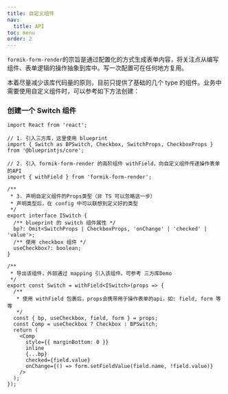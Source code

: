 ```yaml
---
title: 自定义组件
nav:
  title: API
toc: menu
order: 2
---
```


`formik-form-render`的宗旨是通过配置化的方式生成表单内容，将关注点从编写组件、表单逻辑的操作抽象到库中。写一次配置可在任何地方复用。

本着尽量减少该库代码量的原则，目前只提供了基础的几个 type 的组件。业务中需要使用自定义组件时，可以参考如下方法创建：

### 创建一个 Switch 组件

```tsx | pure
import React from 'react';

// 1. 引入三方库，这里使用 blueprint
import { Switch as BPSwitch, Checkbox, SwitchProps, CheckboxProps } from '@blueprintjs/core';

// 2. 引入 formik-form-render 的高阶组件 withField，向自定义组件传递操作表单的API
import { withField } from 'formik-form-render';

/**
 * 3. 声明自定义组件的Props类型（非 TS 可以忽略这一步）
 * 声明类型后，在 config 中可以联想到定义好的类型
 */
export interface ISwitch {
  /** blueprint 的 switch 组件属性 */
  bp?: Omit<SwitchProps | CheckboxProps, 'onChange' | 'checked' | 'value'>;
  /** 使用 checkbox 组件 */
  useCheckbox?: boolean;
}

/**
 * 导出该组件，外部通过 mapping 引入该组件。可参考 三方库Demo
 */
export const Switch = withField<ISwitch>(props => {
  /**
   * 使用 withField 包裹后，props会携带用于操作表单的api，如: field, form 等等
   */
  const { bp, useCheckbox, field, form } = props;
  const Comp = useCheckbox ? Checkbox : BPSwitch;
  return (
    <Comp
      style={{ marginBottom: 0 }}
      inline
      {...bp}
      checked={field.value}
      onChange={() => form.setFieldValue(field.name, !field.value)}
    />
  );
});
```
